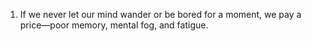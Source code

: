 
1. If we never let our mind wander or be bored for a moment, we pay a price—poor memory, mental fog, and fatigue.

